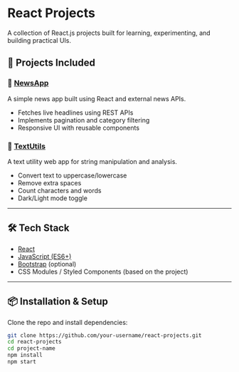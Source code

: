 # React Projects

A collection of React.js projects built for learning, experimenting, and building practical UIs.

## 🚀 Projects Included

### 📱 [NewsApp](./newsapp)
A simple news app built using React and external news APIs.

- Fetches live headlines using REST APIs
- Implements pagination and category filtering
- Responsive UI with reusable components

### 📝 [TextUtils](./textutils)
A text utility web app for string manipulation and analysis.

- Convert text to uppercase/lowercase
- Remove extra spaces
- Count characters and words
- Dark/Light mode toggle

---

## 🛠 Tech Stack

- [React](https://reactjs.org/)
- [JavaScript (ES6+)](https://developer.mozilla.org/en-US/docs/Web/JavaScript)
- [Bootstrap](https://getbootstrap.com/) (optional)
- CSS Modules / Styled Components (based on the project)

---

## 📦 Installation & Setup

Clone the repo and install dependencies:

```bash
git clone https://github.com/your-username/react-projects.git
cd react-projects
cd project-name
npm install
npm start
